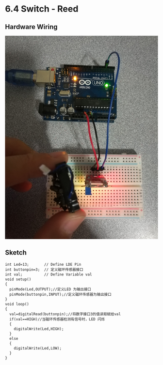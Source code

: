 # 6.4 Switch - Reed

## Hardware Wiring
![Image](../../Examples/sensor-kit-for-arduino/022_reed.jpg)

## Sketch
```
int Led=13;       // Define LDE Pin
int buttonpin=3;  // 定义磁环传感器接口
int val;          // Define Variable val
void setup()
{
  pinMode(Led,OUTPUT);//定义LED 为输出接口
  pinMode(buttonpin,INPUT);//定义磁环传感器为输出接口
}
void loop()
{
  val=digitalRead(buttonpin);//将数字接口3的值读取赋给val
  if(val==HIGH)//当磁环传感器检测有信号时，LED 闪烁
  {
    digitalWrite(Led,HIGH);
  }
  else
  {
    digitalWrite(Led,LOW);
  }
}
```